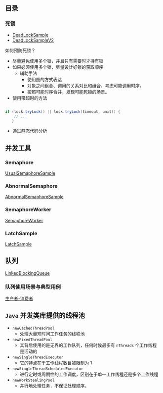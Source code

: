 ## 目录

### 死锁

- [DeadLockSample](src/main/java/deadLock/DeadLockSample.java)
- [DeadLockSampleV2](src/main/java/deadLock/DeadLockSampleV2.java)

如何预防死锁？

- 尽量避免使用多个锁，并且只有需要时才持有锁
- 如果必须使用多个锁，尽量设计好锁的获取顺序
  - 辅助手法
    - 使用图的方式表达
    - 对象之间组合、调用的关系对比和组合，考虑可能调用时序。
    - 按照可能时序合并，发现可能死锁的场景。
- 使用带超时的方法
```java

if (lock.tryLock() || lock.tryLock(timeout, unit)) {
    // ...
   }

```

- 通过静态代码分析

## 并发工具

### Semaphore
[UsualSemaphoreSample](src/main/java/conCurrentTool/UsualSemaphoreSample.java)
### AbnormalSemaphore
[AbnormalSemaphoreSample](src/main/java/conCurrentTool/AbnormalSemaphoreSample.java)
### SemaphoreWorker
[SemaphoreWorker](src/main/java/conCurrentTool/SemaphoreWorker.java)
### LatchSample
[LatchSample](src/main/java/conCurrentTool/LatchSample.java)

## 队列

[LinkedBlockingQueue](./src/main/java/queue/LinkedBlockingQueue.java)

### 队列使用场景与典型用例

[生产者-消费者](src/main/java/queue/ConsumerProducer.java)

## `Java` 并发类库提供的线程池

- `newCachedThreadPool`
  - 处理大量短时间工作任务的线程池
- `newFixedThreadPool`
  - 其背后使用的是无界的工作队列，任何时候最多有 `nThreads` 个工作线程是活动的
- `newSingleThreadExecutor`
  - 它的特点在于工作线程数目被限制为 1
- `newSingleThreadScheduledExecutor`
  - 进行定时或周期性的工作调度，区别在于单一工作线程还是多个工作线程
- `newWorkStealingPool`
  - 并行地处理任务，不保证处理顺序。
  
  